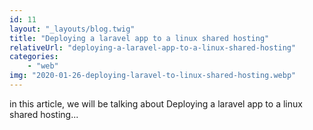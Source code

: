 ```yaml
---
id: 11
layout: "_layouts/blog.twig"
title: "Deploying a laravel app to a linux shared hosting"
relativeUrl: "deploying-a-laravel-app-to-a-linux-shared-hosting"
categories: 
    - "web"
img: "2020-01-26-deploying-laravel-to-linux-shared-hosting.webp"
---
```


in this article, we will be talking about Deploying a laravel app to a linux shared hosting...
